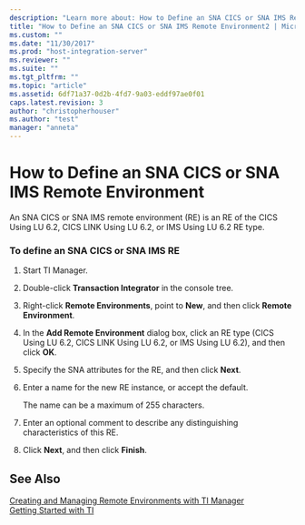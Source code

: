 ```yaml
---
description: "Learn more about: How to Define an SNA CICS or SNA IMS Remote Environment"
title: "How to Define an SNA CICS or SNA IMS Remote Environment2 | Microsoft Docs"
ms.custom: ""
ms.date: "11/30/2017"
ms.prod: "host-integration-server"
ms.reviewer: ""
ms.suite: ""
ms.tgt_pltfrm: ""
ms.topic: "article"
ms.assetid: 6df71a37-0d2b-4fd7-9a03-eddf97ae0f01
caps.latest.revision: 3
author: "christopherhouser"
ms.author: "test"
manager: "anneta"
---
```

# How to Define an SNA CICS or SNA IMS Remote Environment
An SNA CICS or SNA IMS remote environment (RE) is an RE of the CICS Using LU 6.2, CICS LINK Using LU 6.2, or IMS Using LU 6.2 RE type.  
  
### To define an SNA CICS or SNA IMS RE  
  
1.  Start TI Manager.  
  
2.  Double-click **Transaction Integrator** in the console tree.  
  
3.  Right-click **Remote Environments**, point to **New**, and then click **Remote Environment**.  
  
4.  In the **Add Remote Environment** dialog box, click an RE type (CICS Using LU 6.2, CICS LINK Using LU 6.2, or IMS Using LU 6.2), and then click **OK**.  
  
5.  Specify the SNA attributes for the RE, and then click **Next**.  
  
6.  Enter a name for the new RE instance, or accept the default.  
  
     The name can be a maximum of 255 characters.  
  
7.  Enter an optional comment to describe any distinguishing characteristics of this RE.  
  
8.  Click **Next**, and then click **Finish**.  
  
## See Also  
 [Creating and Managing Remote Environments with TI Manager](../core/creating-and-managing-remote-environments-with-ti-manager1.md)   
 [Getting Started with TI](../core/getting-started-with-ti1.md)
